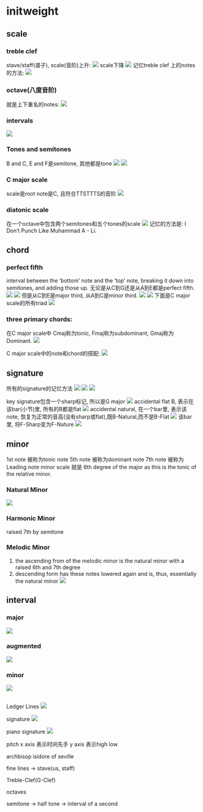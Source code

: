 # initweight


## scale

### treble clef
stave/staff(谱子), scale(音阶)上升:
![](./MusicTheory/1.png)
scale下降
![](./MusicTheory/2.png)
记忆treble clef 上的notes 的方法:
![](./MusicTheory/3.png)

### octave(八度音阶)
就是上下重名的notes:
![](./MusicTheory/4.png)

### intervals
![](./MusicTheory/5.png)

### Tones and semitones
B and C, E and F是semitone, 其他都是tone
![](./MusicTheory/6.png)
![](./MusicTheory/7.png)

### C major scale
scale是root note是C, 且符合TTSTTTS的音阶
![](./MusicTheory/8.png)

###  diatonic scale
在一个octave中包含两个semitones和五个tones的scale
![](./MusicTheory/9.png)
记忆的方法是:
I Don’t Punch Like Muhammad A - Li. 



## chord

### perfect fifth
interval between the ‘bottom’ note and the ‘top’ note, breaking it down into semitones, and adding those up.
无论是从C到G还是从A到E都是perfect fifth.
![](./MusicTheory/10.png)
![](./MusicTheory/11.png)
但是从C到E是major third, 从A到C是minor third.
![](./MusicTheory/12.png)
![](./MusicTheory/13.png)
下面是C major scale的所有triad
![](./MusicTheory/14.png)

### three primary chords:
在C major scale中 Cmaj称为tonic, Fmaj称为subdominant, Gmaj称为Dominant.
![](./MusicTheory/15.png)

C major scale中的note和chord的搭配:
![](./MusicTheory/16.png)


## signature

所有的signature的记忆方法
![](./MusicTheory/17.png)
![](./MusicTheory/17-1.png)
![](./MusicTheory/17-2.png)



key signature包含一个sharp标记, 所以是G major
![](./MusicTheory/18.png)
accidental flat B, 表示在该bar(小节)里, 所有的B都是flat
![](./MusicTheory/19.png)
accidental natural, 在一个bar里, 表示该note, 恢复为正常的音高(没有sharp或flat),既B-Natural,而不是B-Flat
![](./MusicTheory/20.png)
该bar里, 将F-Sharp变为F-Nature
![](./MusicTheory/21.png)

## minor
1st note 被称为tonic note
5th note 被称为dominant note
7th note 被称为Leading note
minor scale 就是 6th degree of the major as this is the tonic of the relative minor.

### Natural Minor
![](./MusicTheory/22.png)

### Harmonic Minor
raised 7th by semitone
[](./MusicTheory/23.png)

### Melodic Minor
1. the ascending from of the melodic minor is the natural minor with a raised 6th and 7th degree
2. descending form has these notes lowered again and is, thus, essentially the natural minor
![](./MusicTheory/24.png)


## interval
### major
![](./MusicTheory/25.png)
### augmented
![](./MusicTheory/26.png)
### minor
![](./MusicTheory/27.png)



## 
Ledger Lines
![](./MusicTheory/28.png)

signature
![](./MusicTheory/29.png)

piano signature
![](./MusicTheory/30.png)




pitch
x axis 表示时间先手
y axis 表示high low


archbisop isidore of seville

fine lines -> stave(us, staff)

Treble-Clef(G-Clef)

octaves

semitone -> half
tone -> interval of a second

